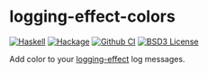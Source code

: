 # logging-effect-colors
[![Haskell](https://img.shields.io/badge/language-Haskell-orange.svg)](https://haskell.org) [![Hackage](https://img.shields.io/hackage/v/logging-effect-colors.svg)](https://hackage.haskell.org/package/logging-effect-colors) [![Github CI](https://github.com/obsidiansystems/logging-effect-colors/workflows/github-action/badge.svg)](https://github.com/obsidiansystems/logging-effect-colors/actions) [![BSD3 License](https://img.shields.io/badge/license-BSD3-blue.svg)](https://github.com/obsidiansystems/logging-effect-colors/blob/master/LICENSE)

Add color to your [logging-effect](https://hackage.haskell.org/package/logging-effect) log messages.
